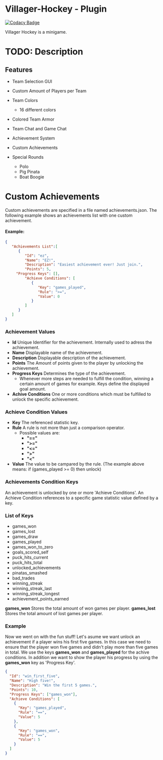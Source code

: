 # Villager-Hockey - Plugin

[![Codacy Badge](https://api.codacy.com/project/badge/Grade/b6ceaca0c2b141cfbe8b0ab792ecaaf2)](https://app.codacy.com/gh/SimonAtelier/VillagerHockey?utm_source=github.com&utm_medium=referral&utm_content=SimonAtelier/VillagerHockey&utm_campaign=Badge_Grade_Settings)

Villager Hockey is a minigame.

# TODO: Description

## Features
- Team Selection GUI
- Custom Amount of Players per Team
- Team Colors
	* 16 different colors
- Colored Team Armor
- Team Chat and Game Chat

- Achievement System
- Custom Achievements
- Special Rounds
	* Polo
	* Pig Pinata
	* Boat Boogie
	
# Custom Achievements
Custom achievements are specified in a file named achievements.json.
The following example shows an achievements list with one custom achievement.
#### Example:
```json
{
   "Achievements List":[
      {
         "Id": "ez",
         "Name": "EZ!",
         "Description": "Easiest achievement ever! Just join.",
         "Points": 5,
	 "Progress Keys": [],
         "Achieve Conditions": [
            {
               "Key": "games_played",
               "Rule": ">=",
               "Value": 0
            }
         ]
      }
   ]
}
```
### Achievement Values
- **Id** Unique Identifier for the achievement. Internally used to adress the achievement. 
- **Name** Displayable name of the achievement.
- **Description** Displayable description of the achievement.
- **Points** The Amount of points given to the player by unlocking the achievement.
- **Progress Keys** Determines the type of the achievement.
	- Whenever more steps are needed to fulfill the condition, winning a certain amount of games for example. Keys define the displayed goal amount.
- **Achive Conditions** One or more conditions which must be fulfilled to unlock the specific achievement.

### Achieve Condition Values
- **Key** The referenced statistic key.
- **Rule** A rule is not more than just a comparison operator.
	- Possible values are:
		- **"=="**
		- **">="**
		- **"<="**
		- **">"**
		- **"<"**
- **Value** The value to be campared by the rule. (The example above means: if (games_played >= 0) then unlock)
		
### Achievements Condition Keys
An achievement is unlocked by one or more 'Achieve Conditions'. An Achieve Condition references to a specific game statistic value defined by a key.

### List of Keys
- games_won
- games_lost
- games_draw
- games_played
- games_won_to_zero
- goals_scored_self
- puck_hits_current
- puck_hits_total
- unlocked_achievements
- pinatas_smashed
- bad_trades
- winning_streak
- winning_streak_last
- winning_streak_longest
- achievement_points_earned

**games_won** Stores the total amount of won games per player.
**games_lost** Stores the total amount of lost games per player.

### Example
Now we went on with the fun stuff! Let's asume we want unlock an achievement if a player wins his first five games.
In this case we need to ensure that the player won five games and didn't play more than five games in total.
We use the keys **games_won** and **games_played** for the achive conditions. In addition we want to show the player his progress by using
the **games_won** key as 'Progress Key'.
```json
{
  "Id": "win_first_five",
  "Name": "High five!",
  "Description": "Win the first 5 games.",
  "Points": 10,
  "Progress Keys": ["games_won"],
  "Achieve Conditions": [
    {
      "Key": "games_played",
      "Rule": "==",
      "Value": 5
    },
    {
      "Key": "games_won",
      "Rule": "==",
      "Value": 5
    }
  ]
}
```



